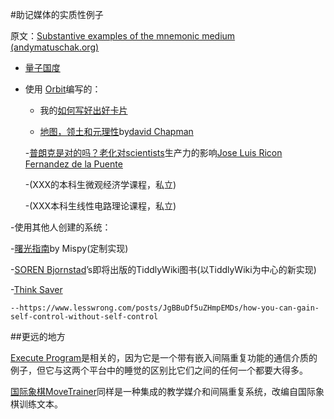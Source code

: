 #助记媒体的实质性例子

原文：[Substantive examples of the mnemonic medium (andymatuschak.org)](https://notes.andymatuschak.org/zDmYvwSyN9YRv5HgDYwX19C28jC9qZ5qiMJ)

- [量子国度](https://quantum.country/)

- 使用 [Orbit](https://notes.andymatuschak.org/z72ioKyd4X48WndtAsfkhnKwsD8o5PaaT384o)编写的：

  - 我的[如何写好出好卡片](https://andymatuschak.org/prompts/)

  - [地图，领土和元理性](https://metarationality.com/maps-and-territory)by[david Chapman](https://notes.andymatuschak.org/z29Uv6CnK2xSy3nivekQwMMXW2jwzd4yQWbN)

  -[普朗克是对的吗？老化对scientists](https://nintil.com/age-and-science/)生产力的影响[Jose Luis Ricon Fernandez de la Puente](https://notes.andymatuschak.org/zAxicVEnF4ZKani8m5LXHYRDDvrZctBvWYV)

  -(XXX的本科生微观经济学课程，私立)

  -(XXX本科生线性电路理论课程，私立)

-使用其他人创建的系统：

  -[曙光指南](https://dawnguide.com/home)by Mispy(定制实现)

  -[SOREN Bjornstad](https://notes.andymatuschak.org/zzfor7LXCY9JBRjFmMaeLw5zV69GM2dSDQA)’s即将出版的TiddlyWiki图书(以TiddlyWiki为中心的新实现)

  -[Think Saver](https://notes.andymatuschak.org/zBM4qbJhN1XA4wBpDCj2fonXiz4sgQFe4YR)

    --https://www.lesswrong.com/posts/JgBBuDf5uZHmpEMDs/how-you-can-gain-self-control-without-self-control

##更远的地方

[Execute Program](https://notes.andymatuschak.org/z2LGZ8cXBcQMP7YuAHbeVyCSLZoiMXvQNKCok)是相关的，因为它是一个带有嵌入间隔重复功能的通信介质的例子，但它与这两个平台中的睡觉的区别比它们之间的任何一个都要大得多。

[国际象棋MoveTrainer](https://notes.andymatuschak.org/z8MgFD7B7QRqqGZXsJqeGpm5PJhroPwb6BW2V)同样是一种集成的教学媒介和间隔重复系统，改编自国际象棋训练文本。